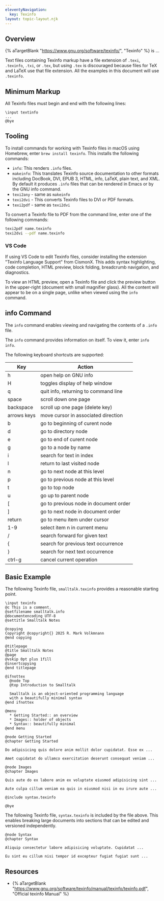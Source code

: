 ```yaml
---
eleventyNavigation:
  key: Texinfo
layout: topic-layout.njk
---
```


<style>
  img {
    border: 1px solid gray;
  }
</style>

## Overview

{% aTargetBlank "https://www.gnu.org/software/texinfo/", "Texinfo" %}
is ...

Text files containing Texinfo markup have a file extension of
`.texi`, `.texinfo`, `.txi`, or `.tex`, but using `.tex` is discouraged
because files for TeX and LaTeX use that file extension.
All the examples in this document will use `.texinfo`.

## Minimum Markup

All Texinfo files must begin and end with the following lines:

```text
\input textinfo
...
@bye
```

## Tooling

To install commands for working with Texinfo files in macOS using Homebrew,
enter `brew install texinfo`.
This installs the following commands:

- `info`: This renders `.info` files.
- `makeinfo`: This translates Texinfo source documentation to other formats
  including DocBook, DVI, EPUB 3, HTML, info, LaTeX, plain text, and XML.
  By default it produces `.info` files that can be
  rendered in Emacs or by the GNU info command.
- `texi2any` - same as `makeinfo`
- `texi2dvi` - This converts Texinfo files to DVI or PDF formats.
- `texi2pdf` - same as `texi2dvi`

To convert a Texinfo file to PDF from the command line,
enter one of the following commands:

```bash
texi2pdf name.texinfo
texi2dvi --pdf name.texinfo
```

### VS Code

If using VS Code to edit Texinfo files, consider installing
the extension "Texinfo Language Support" from CismonX.
This adds syntax highlighting, code completion, HTML preview,
block folding, breadcrumb navigation, and diagnostics.

To view an HTML preview, open a Texinfo file and click the preview button
in the upper-right (document with small magnifier glass).
All the content will appear to be on a single page,
unlike when viewed using the `info` command.

## info Command

The `info` command enables viewing and navigating
the contents of a `.info` file.

The `info` command provides information on itself.
To view it, enter `info info`.

The following keyboard shortcuts are supported:

| Key         | Action                                |
| ----------- | ------------------------------------- |
| h           | open help on GNU info                 |
| H           | toggles display of help window        |
| q           | quit info, returning to command line  |
| space       | scroll down one page                  |
| backspace   | scroll up one page (delete key)       |
| arrows keys | move cursor in associated direction   |
| b           | go to beginning of curent node        |
| d           | go to directory node                  |
| e           | go to end of curent node              |
| g           | go to a node by name                  |
| i           | search for text in index              |
| l           | return to last visited node           |
| n           | go to next node at this level         |
| p           | go to previous node at this level     |
| t           | go to top node                        |
| u           | go up to parent node                  |
| [           | go to previous node in document order |
| ]           | go to next node in document order     |
| return      | go to menu item under cursor          |
| 1-9         | select item n in current menu         |
| /           | search forward for given text         |
| {           | search for previous text occurrence   |
| }           | search for next text occurrence       |
| ctrl-g      | cancel current operation              |

## Basic Example

The following Texinfo file, `smalltalk.texinfo`
provides a reasonable starting point.

```text
\input texinfo
@c This is a comment.
@setfilename smalltalk.info
@documentencoding UTF-8
@settitle Smalltalk Notes

@copying
Copyright @copyright{} 2025 R. Mark Volkmnann
@end copying

@titlepage
@title Smalltalk Notes
@page
@vskip 0pt plus 1fill
@insertcopying
@end titlepage

@ifnottex
  @node Top
  @top Introduction to Smalltalk

  Smalltalk is an object-oriented programming language
  with a beautifully minimal syntax
@end ifnottex

@menu
  * Getting Started:: an overview
  * Images:: holder of objects
  * Syntax:: beautifully minimal
@end menu

@node Getting Started
@chapter Getting Started

Do adipisicing quis dolore anim mollit dolor cupidatat. Esse ex ...

Amet cupidatat do ullamco exercitation deserunt consequat veniam ...

@node Images
@chapter Images

Quis aute do ex labore anim ex voluptate eiusmod adipisicing sint ...

Aute culpa cillum veniam ea quis in eiusmod nisi in eu irure aute ...

@include syntax.texinfo

@bye
```

The following Texinfo file, `syntax.texinfo`
is included by the file above.
This enables breaking large documents into sections
that can be edited and versioned independently.

```text
@node Syntax
@chapter Syntax

Aliquip consectetur labore adipisicing voluptate. Cupidatat ...

Eu sint eu cillum nisi tempor id excepteur fugiat fugiat sunt ...
```

## Resources

- {% aTargetBlank "https://www.gnu.org/software/texinfo/manual/texinfo/texinfo.pdf",
  "Official texinfo Manual" %}
